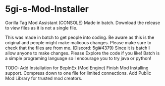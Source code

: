 # 5gi-s-Mod-Installer
Gorilla Tag Mod Assistant (CONSOLE)
Made in batch. Download the release to view files as it is not a single file.

This was made in batch to get people into coding. Be aware as this is the original and people might make malicous changes. Please make sure to check that the files are from me. (Discord: 5gi#4379) Since it is batch I allow anyone to make changes. Please Explore the code if you like! Batch is a simple programing language so I encourage you to try java or python!


TODO:
Add Installation for BepInEx (Mod Engine)
Finish Mod Installing support.
Compress down to one file for limited connections.
Add Public Mod Library for trusted mod creators.